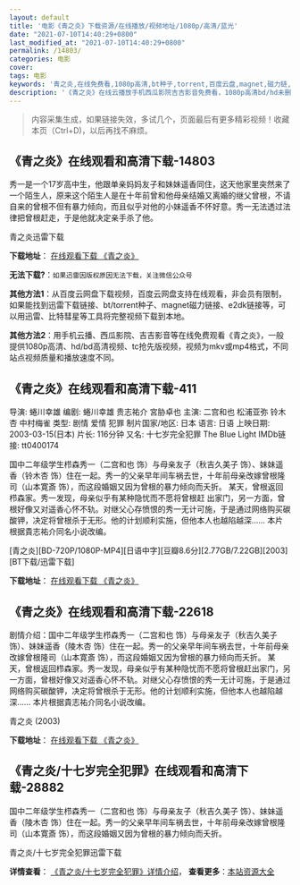 ```yaml
---
layout: default
title: '电影《青之炎》下载资源/在线播放/视频地址/1080p/高清/蓝光'
date: "2021-07-10T14:40:29+0800"
last_modified_at: "2021-07-10T14:40:29+0800"
permalink: /14803/
categories: 电影
cover:
tags: 电影
keywords: '青之炎,在线免费看,1080p高清,bt种子,torrent,百度云盘,magnet,磁力链,迅雷下载资源'
description: '《青之炎》在线云播放手机西瓜影院吉吉影音免费看，1080p高清bd/hd未删减完整版和tc抢先枪版，mkv/mp4格式，附带bt/torrent种子、magnet/磁力链、百度云盘、网盘资源迅雷下载链接'
---
```


>内容采集生成，如果链接失效，多试几个，页面最后有更多精彩视频！收藏本页（Ctrl+D)，以后再找不麻烦。


## 《青之炎》在线观看和高清下载-14803

秀一是一个17岁高中生，他跟单亲妈妈友子和妹妹遥香同住，这天他家里突然来了一个陌生人，原来这个陌生人是在十年前曾和他母亲结婚又离婚的继父曾根，不请自来的曾根不但有暴力倾向，而且似乎对他的小妹遥香不怀好意。秀一无法透过法律把曾根赶走，于是他就决定亲手杀了他。


青之炎迅雷下载

**下载地址**： [在线观看下载 《青之炎》](https://www.993dy.com//vod-detail-id-20495.html) 


**无法下载?**：`如果迅雷因版权原因无法下载，关注微信公众号 `

**其他方法1**：从百度云网盘下载视频，百度云网盘支持在线观看，非会员有限制，如果能找到迅雷下载链接、bt/torrent种子、magnet磁力链接、e2dk链接等，可以用迅雷、比特彗星等工具将完整视频下载到本地。

**其他方法2**：用手机云播、西瓜影院、吉吉影音等在线免费观看《青之炎》，一般提供1080p高清、hd/bd高清视频、tc抢先版视频，视频为mkv或mp4格式，不同站点视频质量和播放速度不同。


## 《青之炎》在线观看和高清下载-411

导演: 蜷川幸雄 编剧: 蜷川幸雄 贵志祐介 宮胁卓也 主演: 二宫和也 松浦亚弥 铃木杏 中村梅雀 类型: 剧情 爱情 犯罪 制片国家/地区: 日本 语言: 日语 上映日期: 2003-03-15(日本) 片长: 116分钟 又名: 十七岁完全犯罪 The Blue Light IMDb链接: tt0400174

国中二年级学生栉森秀一（二宫和也 饰）与母亲友子（秋吉久美子 饰）、妹妹遥香（铃木杏 饰）住在一起。秀一的父亲早年间车祸去世，十年前母亲改嫁曾根隆司（山本寛斎 饰），而这段婚姻又因为曾根的暴力倾向而夭折。 某天，曾根返回栉森家。秀一发现，母亲似乎有某种隐忧而不愿将曾根赶 出家门，另一方面，曾根好像又对遥香心怀不轨。对继父心存愤恨的秀一无计可施，于是通过网络购买碳酸钾，决定将曾根杀于无形。他的计划顺利实施，但他本人也越陷越深…… 本片根据貴志祐介同名小说改编。


[青之炎][BD-720P/1080P-MP4][日语中字][豆瓣8.6分][2.77GB/7.22GB][2003][BT下载/迅雷下载]

**下载地址**： [在线观看下载 《青之炎》](https://www.btdx8.com/torrent/qzy_2003.html) 


## 《青之炎》在线观看和高清下载-22618

剧情介绍：国中二年级学生栉森秀一（二宫和也 饰）与母亲友子（秋吉久美子 饰）、妹妹遥香（陵木杏 饰）住在一起。秀一的父亲早年间车祸去世，十年前母亲改嫁曾根隆司（山本寛斎 饰），而这段婚姻又因为曾根的暴力倾向而夭折。   某天，曾根返回栉森家。秀一发现，母亲似乎有某种隐忧而不愿将曾根赶出家门，另一方面，曾根好像又对遥香心怀不轨。对继父心存愤恨的秀一无计可施，于是通过网络购买碳酸钾，决定将曾根杀于无形。他的计划顺利实施，但他本人也越陷越深……   本片根据貴志祐介同名小说改编。


青之炎 (2003)

**下载地址**： [在线观看下载 《青之炎》](https://www.btbtdy.me/btdy/dy363.html) 


## 《青之炎/十七岁完全犯罪》在线观看和高清下载-28882

国中二年级学生栉森秀一（二宫和也 饰）与母亲友子（秋吉久美子 饰）、妹妹遥香（陵木杏 饰）住在一起。秀一的父亲早年间车祸去世，十年前母亲改嫁曾根隆司（山本寛斎 饰），而这段婚姻又因为曾根的暴力倾向而夭折。


青之炎/十七岁完全犯罪迅雷下载

**详情查看**： [《青之炎/十七岁完全犯罪》详情介绍](/movie/28882/)， **查看更多**：[本站资源大全](/movie/t/all/)

